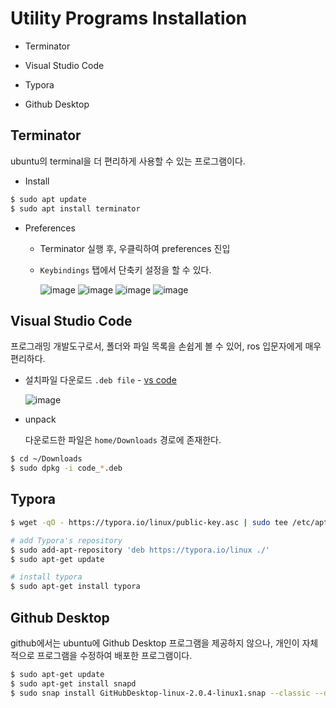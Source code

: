 # Utility Programs Installation

- Terminator

- Visual Studio Code
- Typora
- Github Desktop





## Terminator

ubuntu의 terminal을 더 편리하게 사용할 수 있는 프로그램이다. 

- Install

```bash
$ sudo apt update
$ sudo apt install terminator
```



- Preferences

  - Terminator 실행 후, 우클릭하여 preferences 진입
  
  - `Keybindings` 탭에서 단축키 설정을 할 수 있다.
  
    ![image](https://user-images.githubusercontent.com/91526930/234408076-368a309d-d892-4eaa-8d08-6c46c1c9ec07.png)
    ![image](https://user-images.githubusercontent.com/91526930/234409352-b6e1a5b2-175f-4ed0-b5b9-85615b121c9a.png)
    ![image](https://user-images.githubusercontent.com/91526930/234408233-4b967aae-798f-46f6-94d3-bbb5a2a280f5.png)
    ![image](https://user-images.githubusercontent.com/91526930/234409439-7d409b57-2931-4eb7-98c7-4c080197f583.png)
  
  
  
  





## Visual Studio Code

프로그래밍 개발도구로서, 폴더와 파일 목록을 손쉽게 볼 수 있어, ros 입문자에게 매우 편리하다.



- 설치파일 다운로드 `.deb file` -  [vs code](code.visualstudio.com)

  ![image](https://user-images.githubusercontent.com/91526930/234137097-3f1d94a7-f951-47ab-a5ae-b5ff42808324.png)



- unpack

  다운로드한 파일은 `home/Downloads` 경로에 존재한다.

```bash
$ cd ~/Downloads
$ sudo dpkg -i code_*.deb
```



## Typora

```bash
$ wget -qO - https://typora.io/linux/public-key.asc | sudo tee /etc/apt/trusted.gpg.d/typora.asc

# add Typora's repository
$ sudo add-apt-repository 'deb https://typora.io/linux ./'
$ sudo apt-get update

# install typora
$ sudo apt-get install typora
```





## Github Desktop

github에서는 ubuntu에 Github Desktop 프로그램을 제공하지 않으나, 개인이 자체적으로 프로그램을 수정하여 배포한 프로그램이다.

```bash
$ sudo apt-get update
$ sudo apt-get install snapd
$ sudo snap install GitHubDesktop-linux-2.0.4-linux1.snap --classic --dangerous
```

